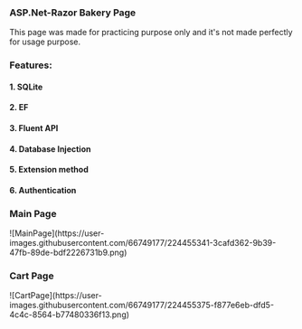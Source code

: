 <h3>ASP.Net-Razor Bakery Page</h3>
</b>
<p>This page was made for practicing purpose only and it's not made perfectly for usage purpose.</p>
<h3>Features:</h3>
<h4>1. SQLite</h4>
<h4>2. EF</h4>
<h4>3. Fluent API</h4>
<h4>4. Database Injection</h4>
<h4>5. Extension method</h4>
<h4>6. Authentication</h4>
<h3>Main Page</h3>
</b>
![MainPage](https://user-images.githubusercontent.com/66749177/224455341-3cafd362-9b39-47fb-89de-bdf2226731b9.png)
<h3>Cart Page</h3>
</b>
![CartPage](https://user-images.githubusercontent.com/66749177/224455375-f877e6eb-dfd5-4c4c-8564-b77480336f13.png)

